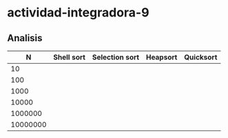 ﻿# actividad-integradora-9

## Analisis

|N        |Shell sort| Selection sort|Heapsort| Quicksort|
|---------|-----------|--------------|---------|---------|
|10       |           |              |         |         |
|100      |           |              |         |         |
|1000     |           |              |         |         |
|10000    |           |              |         |         |
|1000000  |           |              |         |         |
|10000000 |           |              |         |         |
